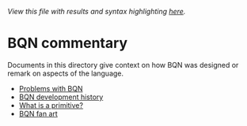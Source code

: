 *View this file with results and syntax highlighting [here](https://mlochbaum.github.io/BQN/commentary/index.html).*

# BQN commentary

Documents in this directory give context on how BQN was designed or remark on aspects of the language.

- [Problems with BQN](problems.md)
- [BQN development history](history.md)
- [What is a primitive?](primitive.md)
- [BQN fan art](fanart.md)
